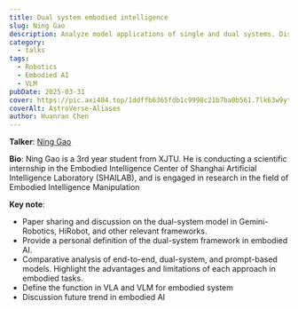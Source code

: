 ```yaml
---
title: Dual system embodied intelligence
slug: Ning Gao
description: Analyze model applications of single and dual systems. Discuss the differences between work in contemporary periods such as Gemini-robotics and GR00T.
category:
  - talks
tags:
  - Robotics
  - Embodied AI
  - VLM
pubDate: 2025-03-31
cover: https://pic.axi404.top/1ddffb6365fdb1c9998c21b7ba0b561.7lk63w9yto.webp
coverAlt: AstroVerse-Aliases
author: Huanran Chen
---
```

<!-- ![](./images/3-31-ninggao.png) -->

**Talker**: [Ning Gao](https://axi404.top/)

**Bio**: Ning Gao is a 3rd year student from XJTU. He is conducting a scientific internship in the Embodied Intelligence Center of Shanghai Artificial Intelligence Laboratory (SHAILAB), and is engaged in research in the field of Embodied Intelligence Manipulation

**Key note**: 
- Paper sharing and discussion on the dual-system model in Gemini-Robotics, HiRobot, and other relevant frameworks.
- Provide a personal definition of the dual-system framework in embodied AI.
- Comparative analysis of end-to-end, dual-system, and prompt-based models. Highlight the advantages and limitations of each approach in embodied tasks.
- Define the function in VLA and VLM for embodied system
- Discussion future trend in embodied AI